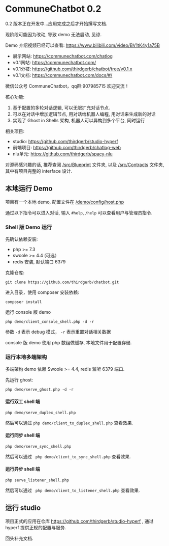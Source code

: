 # CommuneChatbot 0.2

0.2 版本正在开发中...应用完成之后才开始撰写文档.

现阶段可能因为改动, 导致 demo 无法启动, 见谅.

Demo 介绍视频已经可以查看: https://www.bilibili.com/video/BV1tK4y1a75B

- 展示网站: https://communechatbot.com/chatlog
- v0.1网站: https://communechatbot.com/
- v0.1分枝: https://github.com/thirdgerb/chatbot/tree/v0.1.x
- v0.1文档: https://communechatbot.com/docs/#/

微信公众号 CommuneChatbot，qq群:907985715 欢迎交流！

核心功能:

1. 基于配置的多轮对话逻辑, 可以无限扩充对话节点.
2. 可以在对话中增加逻辑节点, 用对话给机器人编程, 用对话来生成新的对话
3. 实现了 Ghost in Shells 架构, 机器人可以异构到多个平台, 同时运行

相关项目:

- studio: https://github.com/thirdgerb/studio-hyperf
- 前端项目: https://github.com/thirdgerb/chatlog-web
- nlu单元: https://github.com/thirdgerb/spacy-nlu

对源码感兴趣的话, 推荐查阅 [/src/Blueprint](/src/Blueprint) 文件夹,
以及 [/src/Contracts](/src/Contracts) 文件夹,
其中有项目完整的 interface 设计.

## 本地运行 Demo

项目有一个本地 demo, 配置文件在 [/demo/config/host.php](/demo/config/host.php)

通过以下指令可以进入对话, 输入 ```#help```, ```/help``` 可以查看用户与管理员指令.

### Shell 版 Demo 运行


先确认依赖安装:

- php >= 7.3
- swoole >= 4.4 (可选）
- redis 安装, 默认端口 6379

克隆仓库:

    git clone https://github.com/thirdgerb/chatbot.git

进入目录，使用 composer 安装依赖:

    composer install

运行 console 版 demo

    php demo/client_console_shell.php -d -r

参数 ```-d``` 表示 debug 模式， ``` -r ``` 表示重置对话相关数据

console 版 demo 使用 php 数组做缓存, 本地文件用于配置存储.

### 运行本地多端架构

多端架构 demo 依赖 Swoole >= 4.4, redis 监听 6379 端口.

先运行 ghost:

    php demo/serve_ghost.php -d -r

#### 运行双工 shell 端

    php demo/serve_duplex_shell.php

然后可以通过 ``` php demo/client_to_duplex_shell.php ```  查看效果.

#### 运行同步 shell 端

    php demo/serve_sync_shell.php

然后可以通过 ``` php demo/client_to_sync_shell.php``` 查看效果.


#### 运行异步 shell 端

    php serve_listener_shell.php

然后可以通过 ``` php demo/client_to_listener_shell.php``` 查看效果.


## 运行 studio

项目正式的应用在仓库 https://github.com/thirdgerb/studio-hyperf , 通过 hyperf 提供正规的配置与服务.

回头补充文档.
